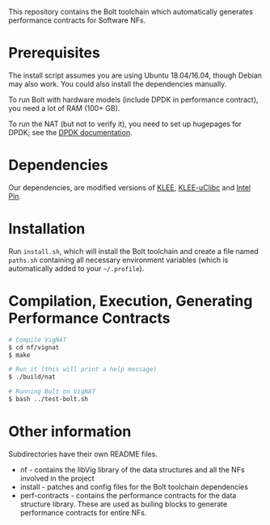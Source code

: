 This repository contains the Bolt toolchain which automatically generates performance contracts for Software NFs. 

# Prerequisites

The install script assumes you are using Ubuntu 18.04/16.04, though Debian may also work. You could also install the dependencies manually.

To run Bolt with hardware models (include DPDK in performance contract), you need a lot of RAM (100+ GB).

To run the NAT (but not to verify it), you need to set up hugepages for DPDK; see the [DPDK documentation](https://doc.dpdk.org/guides/linux_gsg/sys_reqs.html#linux-gsg-hugepages).


# Dependencies

Our dependencies, are modified versions of [KLEE](https://github.com/rishabh246/klee),
[KLEE-uClibc](https://github.com/vignat/klee-uclibc) and [Intel Pin](https://software.intel.com/sites/landingpage/pintool/docs/97554/Pin/html).

# Installation

Run `install.sh`, which will install the Bolt toolchain and create a file named `paths.sh` containing all necessary environment variables
(which is automatically added to your `~/.profile`).


# Compilation, Execution, Generating Performance Contracts

```bash
# Compile VigNAT
$ cd nf/vignat
$ make

# Run it (this will print a help message)
$ ./build/nat

# Running Bolt on VigNAT
$ bash ../test-bolt.sh
```


# Other information

Subdirectories have their own README files.

* nf - contains the libVig library of the data structures and all the NFs involved in the project
* install - patches and config files for the Bolt toolchain dependencies
* perf-contracts - contains the performance contracts for the data structure library. These are used as builing blocks to generate performance contracts for entire NFs. 
